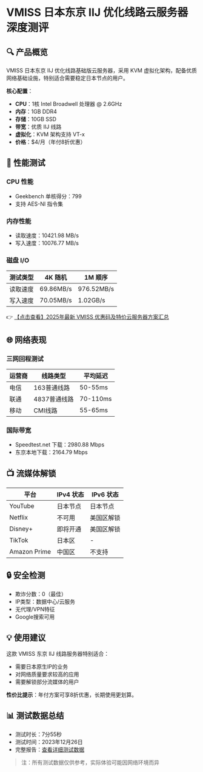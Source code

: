 # VMISS 日本东京 IIJ 优化线路云服务器深度测评

## 🔍 产品概览
VMISS 日本东京 IIJ 优化线路基础版云服务器，采用 KVM 虚拟化架构，配备优质网络基础设施，特别适合需要稳定日本节点的用户。

**核心配置**：
- **CPU**：1核 Intel Broadwell 处理器 @ 2.6GHz
- **内存**：1GB DDR4
- **存储**：10GB SSD
- **带宽**：优质 IIJ 线路
- **虚拟化**：KVM 架构支持 VT-x
- **价格**：$4/月（年付8折优惠）

## 🚀 性能测试

### CPU 性能
- Geekbench 单核得分：799
- 支持 AES-NI 指令集

### 内存性能
- 读取速度：10421.98 MB/s
- 写入速度：10076.77 MB/s

### 磁盘 I/O
| 测试类型       | 4K 随机 | 1M 顺序 |
|----------------|---------|---------|
| 读取速度       | 69.86MB/s | 976.52MB/s |
| 写入速度       | 70.05MB/s | 1.02GB/s |

👉 [【点击查看】2025年最新 VMISS 优惠码及特价云服务器方案汇总](https://bit.ly/Vmiss)

## 🌐 网络表现

### 三网回程测试
| 运营商 | 线路类型      | 平均延迟 |
|--------|-------------|---------|
| 电信   | 163普通线路  | 50-55ms |
| 联通   | 4837普通线路 | 70-110ms |
| 移动   | CMI线路      | 55-65ms |

### 国际带宽
- Speedtest.net 下载：2980.88 Mbps
- 东京本地下载：2164.79 Mbps

## 📺 流媒体解锁
| 平台       | IPv4 状态       | IPv6 状态       |
|------------|----------------|----------------|
| YouTube    | 日本节点        | 日本节点        |
| Netflix    | 不可用          | 美国区解锁      |
| Disney+    | 即将开通        | 美国区解锁      |
| TikTok     | 日本区          | -              |
| Amazon Prime | 中国区        | 不支持          |

## 🔒 安全检测
- 欺诈分数：0（最佳）
- IP类型：数据中心/云服务
- 无代理/VPN特征
- Google搜索可用

## 💡 使用建议
这款 VMISS 东京 IIJ 线路服务器特别适合：
- 需要日本原生IP的业务
- 对网络质量要求较高的应用
- 需要解锁部分流媒体的用户

**性价比提示**：年付方案可享8折优惠，长期使用更划算。

## 📊 测试数据总结
- 测试时长：7分55秒
- 测试时间：2023年12月26日
- 完整报告：[查看详细测试数据](https://paste.spiritlhl.net/u/xDeseQ.txt)

> 注：所有测试数据仅供参考，实际体验可能因网络环境而异